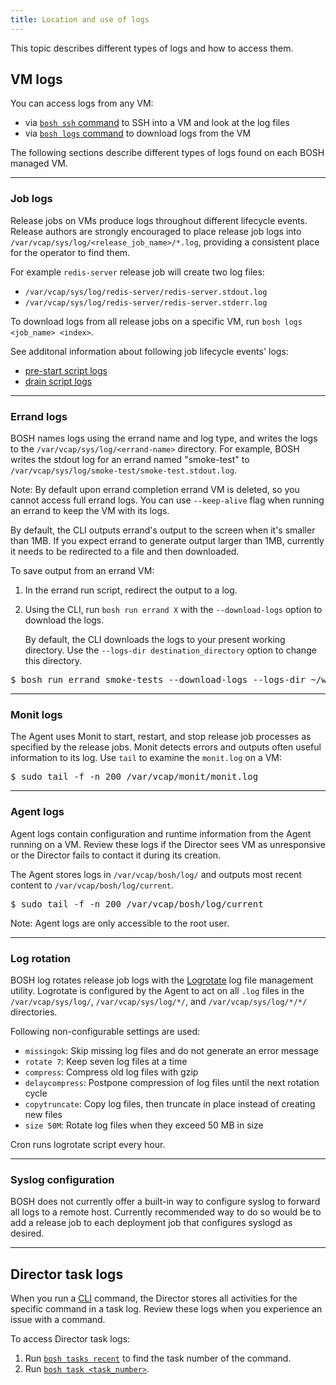```yaml
---
title: Location and use of logs
---
```


This topic describes different types of logs and how to access them.

## <a id="vm-logs"></a> VM logs

You can access logs from any VM:

* via [`bosh ssh` command](sysadmin-commands.html#ssh) to SSH into a VM and look at the log files
* via [`bosh logs` command](sysadmin-commands.html#logs) to download logs from the VM

The following sections describe different types of logs found on each BOSH managed VM.

---
### <a id="job-logs"></a> Job logs

Release jobs on VMs produce logs throughout different lifecycle events. Release authors are strongly encouraged to place release job logs into `/var/vcap/sys/log/<release_job_name>/*.log`, providing a consistent place for the operator to find them.

For example `redis-server` release job will create two log files:

- `/var/vcap/sys/log/redis-server/redis-server.stdout.log`
- `/var/vcap/sys/log/redis-server/redis-server.stderr.log`

To download logs from all release jobs on a specific VM, run `bosh logs <job_name> <index>`.

See additonal information about following job lifecycle events' logs:

- [pre-start script logs](pre-start.html#logs)
- [drain script logs](drain.html#logs)

---
### <a id="errand-logs"></a> Errand logs

BOSH names logs using the errand name and log type, and writes the logs to the `/var/vcap/sys/log/<errand-name>` directory. For example, BOSH writes the stdout log for an errand named "smoke-test" to `/var/vcap/sys/log/smoke-test/smoke-test.stdout.log`.

<p class="note">Note: By default upon errand completion errand VM is deleted, so you cannot access full errand logs. You can use <code>--keep-alive</code> flag when running an errand to keep the VM with its logs.</p>

By default, the CLI outputs errand's output to the screen when it's smaller than 1MB. If you expect errand to generate output larger than 1MB, currently it needs to be redirected to a file and then downloaded.

To save output from an errand VM:

1. In the errand run script, redirect the output to a log.
1. Using the CLI, run `bosh run errand X` with the `--download-logs` option to download the logs.

    By default, the CLI downloads the logs to your present working directory. Use the `--logs-dir destination_directory` option to change this directory.

<pre class="terminal">
$ bosh run errand smoke-tests --download-logs --logs-dir ~/workspace/smoke-tests-logs
</pre>

---
### <a id="monit-logs"></a> Monit logs

The Agent uses Monit to start, restart, and stop release job processes as specified by the release jobs. Monit detects errors and outputs often useful information to its log. Use `tail` to examine the `monit.log` on a VM:

<pre class="terminal">
$ sudo tail -f -n 200 /var/vcap/monit/monit.log
</pre>

---
### <a id="agent-logs"></a> Agent logs

Agent logs contain configuration and runtime information from the Agent running on a VM. Review these logs if the Director sees VM as unresponsive or the Director fails to contact it during its creation.

The Agent stores logs in `/var/vcap/bosh/log/` and outputs most recent content to `/var/vcap/bosh/log/current`.

<pre class="terminal">
$ sudo tail -f -n 200 /var/vcap/bosh/log/current
</pre>

<p class="note">Note: Agent logs are only accessible to the root user.</p>

---
### <a id="log-rotation"></a> Log rotation

BOSH log rotates release job logs with the [Logrotate](http://linuxconfig.org/logrotate) log file management utility. Logrotate is configured by the Agent to act on all `.log` files in the `/var/vcap/sys/log/`, `/var/vcap/sys/log/*/`, and `/var/vcap/sys/log/*/*/` directories.

Following non-configurable settings are used:

* `missingok`: Skip missing log files and do not generate an error message
* `rotate 7`: Keep seven log files at a time
* `compress`: Compress old log files with gzip
* `delaycompress`: Postpone compression of log files until the next rotation cycle
* `copytruncate`: Copy log files, then truncate in place instead of creating new files
* `size 50M`: Rotate log files when they exceed 50 MB in size

Cron runs logrotate script every hour.

---
### <a id="syslog-conf"></a> Syslog configuration

BOSH does not currently offer a built-in way to configure syslog to forward all logs to a remote host. Currently recommended way to do so would be to add a release job to each deployment job that configures syslogd as desired.

---
## <a id="director-logs"></a> Director task logs

When you run a [CLI](bosh-cli.html) command, the Director stores all activities for the specific command in a task log. Review these logs when you experience an issue with a command.

To access Director task logs:

1. Run [`bosh tasks recent`](sysadmin-commands.html#tasks) to find the task number of the command.
1. Run [`bosh task <task_number>`](sysadmin-commands.html#tasks).
